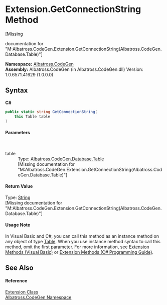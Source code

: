 # Extension.GetConnectionString Method 
 

\[Missing <summary> documentation for "M:Albatross.CodeGen.Extension.GetConnectionString(Albatross.CodeGen.Database.Table)"\]

**Namespace:**&nbsp;<a href="N_Albatross_CodeGen.md">Albatross.CodeGen</a><br />**Assembly:**&nbsp;Albatross.CodeGen (in Albatross.CodeGen.dll) Version: 1.0.6571.41629 (1.0.0.0)

## Syntax

**C#**<br />
``` C#
public static string GetConnectionString(
	this Table table
)
```


#### Parameters
&nbsp;<dl><dt>table</dt><dd>Type: <a href="T_Albatross_CodeGen_Database_Table.md">Albatross.CodeGen.Database.Table</a><br />\[Missing <param name="table"/> documentation for "M:Albatross.CodeGen.Extension.GetConnectionString(Albatross.CodeGen.Database.Table)"\]</dd></dl>

#### Return Value
Type: <a href="http://msdn2.microsoft.com/en-us/library/s1wwdcbf" target="_blank">String</a><br />\[Missing <returns> documentation for "M:Albatross.CodeGen.Extension.GetConnectionString(Albatross.CodeGen.Database.Table)"\]

#### Usage Note
In Visual Basic and C#, you can call this method as an instance method on any object of type <a href="T_Albatross_CodeGen_Database_Table.md">Table</a>. When you use instance method syntax to call this method, omit the first parameter. For more information, see <a href="http://msdn.microsoft.com/en-us/library/bb384936.aspx">Extension Methods (Visual Basic)</a> or <a href="http://msdn.microsoft.com/en-us/library/bb383977.aspx">Extension Methods (C# Programming Guide)</a>.

## See Also


#### Reference
<a href="T_Albatross_CodeGen_Extension.md">Extension Class</a><br /><a href="N_Albatross_CodeGen.md">Albatross.CodeGen Namespace</a><br />
